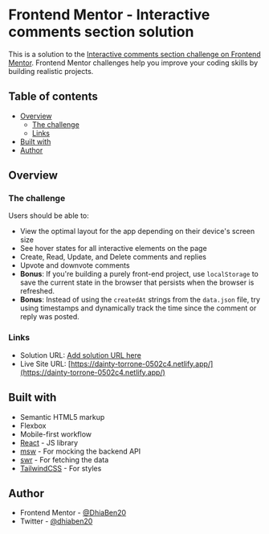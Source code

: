 # Frontend Mentor - Interactive comments section solution

This is a solution to the [Interactive comments section challenge on Frontend Mentor](https://www.frontendmentor.io/challenges/interactive-comments-section-iG1RugEG9). Frontend Mentor challenges help you improve your coding skills by building realistic projects. 

## Table of contents

- [Overview](#overview)
  - [The challenge](#the-challenge)
  - [Links](#links)
- [Built with](#built-with)
- [Author](#author)

## Overview

### The challenge

Users should be able to:

- View the optimal layout for the app depending on their device's screen size
- See hover states for all interactive elements on the page
- Create, Read, Update, and Delete comments and replies
- Upvote and downvote comments
- **Bonus**: If you're building a purely front-end project, use `localStorage` to save the current state in the browser that persists when the browser is refreshed.
- **Bonus**: Instead of using the `createdAt` strings from the `data.json` file, try using timestamps and dynamically track the time since the comment or reply was posted.

### Links

- Solution URL: [Add solution URL here](https://dainty-torrone-0502c4.netlify.app/)
- Live Site URL: [https://dainty-torrone-0502c4.netlify.app/](https://dainty-torrone-0502c4.netlify.app/)

## Built with

- Semantic HTML5 markup
- Flexbox
- Mobile-first workflow
- [React](https://reactjs.org/) - JS library
- [msw](https://mswjs.io/) - For mocking the backend API
- [swr](https://swr.vercel.app/) - For fetching the data
- [TailwindCSS](https://tailwindcss.com/) - For styles

## Author

- Frontend Mentor - [@DhiaBen20](https://www.frontendmentor.io/profile/DhiaBen20)
- Twitter - [@dhiaben20](https://twitter.com/dhiaben20)
